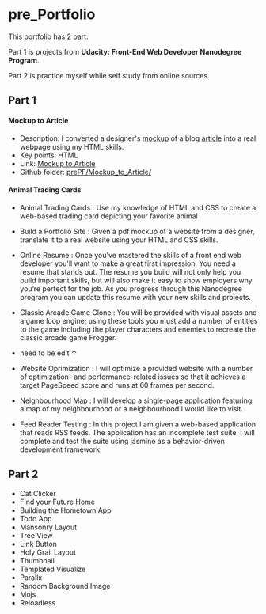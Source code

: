 # pre_Portfolio

This portfolio has 2 part.

Part 1 is projects from **Udacity: Front-End Web Developer Nanodegree Program**.

Part 2 is practice myself while self study from online sources.

## Part 1

#### Mockup to Article
- Description: I converted a designer's <a href="https://leiachung41.github.io/prePF/Mockup_to_Article/before/blog-mockup.pdf" target="_blank">mockup</a> of a blog <a href="https://leiachung41.github.io/prePF/Mockup_to_Article/before/index_B4.html" target="_blank">article</a> into a real webpage using my HTML skills. 
- Key points: HTML
- Link: <a href="https://leiachung41.github.io/prePF/Mockup_to_Article/index.html" target="_blank">Mockup to Article</a>
- Github folder: <a href="https://github.com/leiachung41/prePF/tree/master/Mockup_to_Article" target="_blank">prePF/Mockup_to_Article/</a>


#### Animal Trading Cards

- Animal Trading Cards : Use my knowledge of HTML and CSS to create a web-based trading card depicting your favorite animal

- Build a Portfolio Site : Given a pdf mockup of a website from a designer, translate it to a real website using your HTML and CSS skills.

- Online Resume : Once you've mastered the skills of a front end web developer you'll want to make a great first impression. You need a resume that stands out. The resume you build will not only help you build important skills, but will also make it easy to show employers why you’re perfect for the job. As you progress through this Nanodegree program you can update this resume with your new skills and projects.

- Classic Arcade Game Clone : You will be provided with visual assets and a game loop engine; using these tools you must add a number of entities to the game including the player characters and enemies to recreate the classic arcade game Frogger.

- need to be edit ↑

- Website Oprimization : I will optimize a provided website with a number of optimization- and performance-related issues so that it achieves a target PageSpeed score and runs at 60 frames per second.

- Neighbourhood Map : I will develop a single-page application featuring a map of my neighbourhood or a neighbourhood I would like to visit.

- Feed Reader Testing : In this project I am given a web-based application that reads RSS feeds. The application has an incomplete test suite. I will complete and test the suite using jasmine as a behavior-driven development framework.

## Part 2

- Cat Clicker
- Find your Future Home
- Building the Hometown App
- Todo App
- Mansonry Layout
- Tree View
- Link Button
- Holy Grail Layout
- Thumbnail
- Templated Visualize
- Parallx
- Random Background Image
- Mojs
- Reloadless

